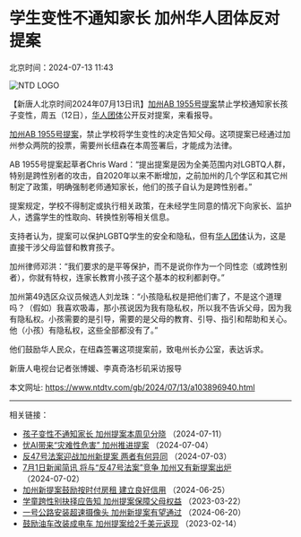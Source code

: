 # 学生变性不通知家长 加州华人团体反对提案

北京时间：2024-07-13 11:43

![NTD LOGO](/assets/themes/ntd/images/logo/logo_ntd_amp.png)

【新唐人北京时间2024年07月13日讯】[加州](https://www.ntdtv.com/gb/focus/加州)[AB 1955号提案](https://www.ntdtv.com/gb/focus/ab-1955号提案)禁止学校通知家长孩子变性，周五（12日），[华人团体](https://www.ntdtv.com/gb/focus/华人团体)公开反对提案，来看报导。

[加州](https://www.ntdtv.com/gb/focus/加州)[AB 1955号提案](https://www.ntdtv.com/gb/focus/ab-1955号提案)，禁止学校将学生变性的决定告知父母。这项提案已经通过加州参众两院的投票，需要州长纽森在本周签署后，才能成为法律。

AB 1955号提案起草者Chris Ward：“提出提案是因为全美范围内对LGBTQ人群，特别是跨性别者的攻击，自2020年以来不断增加，之前加州的几个学区和其它州制定了政策，明确强制老师通知家长，他们的孩子自认为是跨性别者。”

提案规定，学校不得制定或执行相关政策，在未经学生同意的情况下向家长、监护人，透露学生的性取向、转换性别等相关信息。

支持者认为，提案可以保护LGBTQ学生的安全和隐私，但有[华人团体](https://www.ntdtv.com/gb/focus/华人团体)认为，这是直接干涉父母监督和教育孩子。

加州律师邓洪：“我们要求的是平等保护，而不是说你作为一个同性恋（或跨性别者），你就有特权，连家长教育小孩子这个基本的权利都剥夺。”

加州第49选区众议员候选人刘龙珠：“小孩隐私权是把他们害了，不是这个道理吗？（假如）我喜欢吸毒，那小孩说因为我有隐私权，所以我不告诉父母，因为我有隐私权。小孩需要的是引导，需要的是父母的教育、引导、指引和帮助和关心。他（小孩）有隐私权，这些全部都没有了。”

他们鼓励华人民众，在纽森签署这项提案前，致电州长办公室，表达诉求。

新唐人电视台记者张博媛、李真奇洛杉矶采访报导

本文网址: https://www.ntdtv.com/gb/2024/07/13/a103896940.html

--- 

相关链接：

- [孩子变性不通知家长 加州提案本周见分晓](https://www.ntdtv.com/gb/2024/07/11/a103896361.html) （2024-07-11）
- [忧AI带来“灾难性危害” 加州推进提案](https://www.ntdtv.com/gb/2024/07/04/a103894458.html) （2024-07-04）
- [反47号法案迎战加州新提案 两者有何异同](https://www.ntdtv.com/gb/2024/07/03/a103894213.html) （2024-07-03）
- [7月1日新闻简讯 将与“反47号法案”竞争 加州又有新提案出炉](https://www.ntdtv.com/gb/2024/07/02/a103893936.html) （2024-07-02）
- [加州新提案鼓励按时付房租 建立良好信用](https://www.ntdtv.com/gb/2024/06/25/a103892028.html) （2024-06-25）
- [学童跨性别抉择应告知 加州提案保障父母权益](https://www.ntdtv.com/gb/2023/03/22/a103673693.html) （2023-03-22）
- [一号公路安装超速摄像头 加州新提案有望通过](https://www.ntdtv.com/gb/2024/06/20/a103890689.html) （2024-06-20）
- [鼓励油车改装成电车 加州提案给2千美元返现](https://www.ntdtv.com/gb/2023/02/14/a103648798.html) （2023-02-14）